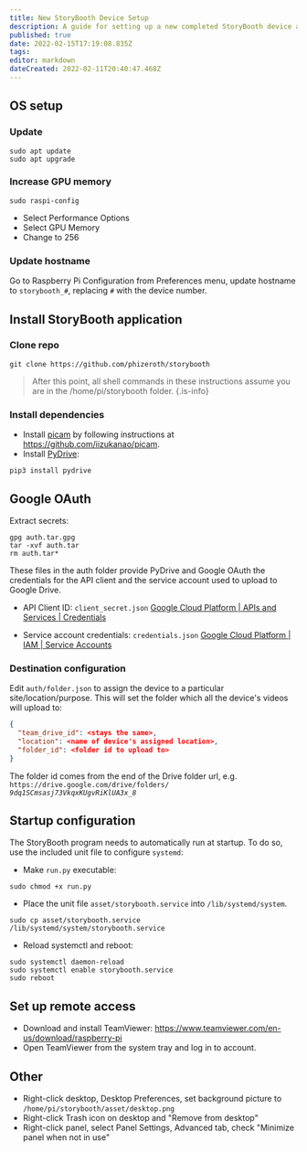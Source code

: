 ```yaml
---
title: New StoryBooth Device Setup
description: A guide for setting up a new completed StoryBooth device after first powering it on
published: true
date: 2022-02-15T17:19:08.835Z
tags: 
editor: markdown
dateCreated: 2022-02-11T20:40:47.468Z
---
```


## OS setup

### Update
```shell
sudo apt update
sudo apt upgrade
```

### Increase GPU memory
```shell
sudo raspi-config
```
- Select Performance Options
- Select GPU Memory
- Change to 256

### Update hostname
Go to Raspberry Pi Configuration from Preferences menu, update hostname to `storybooth_#`, replacing `#` with the device number.

## Install StoryBooth application

### Clone repo
```shell
git clone https://github.com/phizeroth/storybooth
```

> After this point, all shell commands in these instructions assume you are in the /home/pi/storybooth folder.
{.is-info}

### Install dependencies

* Install [picam](https://github.com/iizukanao/picam) by following instructions at https://github.com/iizukanao/picam.
* Install [PyDrive](https://pythonhosted.org/PyDrive/index.html):
```shell
pip3 install pydrive
```

## Google OAuth

Extract secrets:
```shell
gpg auth.tar.gpg
tar -xvf auth.tar
rm auth.tar*
```

These files in the auth folder provide PyDrive and Google OAuth the credentials for the API client and the service account used to upload to Google Drive. 

* API Client ID: `client_secret.json`
[Google Cloud Platform | APIs and Services | Credentials](https://console.developers.google.com/apis/credentials?project=story-booth)

* Service account credentials: `credentials.json`
[Google Cloud Platform | IAM | Service Accounts](https://console.cloud.google.com/iam-admin/serviceaccounts?project=story-booth&supportedpurview=project)

### Destination configuration
Edit `auth/folder.json` to assign the device to a particular site/location/purpose. This will set the folder which all the device's videos will upload to:
```json
{
  "team_drive_id": <stays the same>,
  "location": <name of device's assigned location>,
  "folder_id": <folder id to upload to>
}
```
The folder id comes from the end of the Drive folder url, e.g. `https://drive.google.com/drive/folders/` _`9dq1SCmsasj73VkqxKUgvRiKlUA3x_8`_


## Startup configuration
The StoryBooth program needs to automatically run at startup. To do so, use the included unit file to configure `systemd`:

* Make `run.py` executable:
```shell
sudo chmod +x run.py
```
* Place the unit file `asset/storybooth.service` into `/lib/systemd/system`.
```shell
sudo cp asset/storybooth.service /lib/systemd/system/storybooth.service
```

* Reload systemctl and reboot:
```shell
sudo systemctl daemon-reload
sudo systemctl enable storybooth.service
sudo reboot
```

## Set up remote access
- Download and install TeamViewer:
https://www.teamviewer.com/en-us/download/raspberry-pi
- Open TeamViewer from the system tray and log in to account.

## Other
- Right-click desktop, Desktop Preferences, set background picture to `/home/pi/storybooth/asset/desktop.png`
- Right-click Trash icon on desktop and "Remove from desktop"
- Right-click panel, select Panel Settings, Advanced tab, check "Minimize panel when not in use"